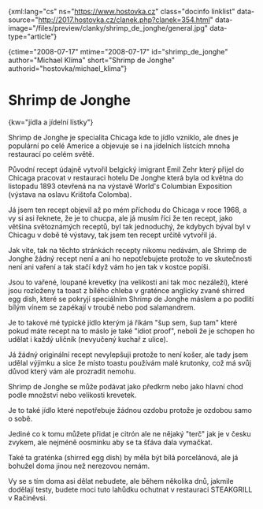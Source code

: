 
{xml:lang="cs" ns="https://www.hostovka.cz" class="docinfo linklist" data-source="http://2017.hostovka.cz/clanek.php?clanek=354.html" data-image="/files/preview/clanky/shrimp\_de\_jonghe/general.jpg" data-type="article"}

{ctime="2008-07-17" mtime="2008-07-17" id="shrimp\_de\_jonghe" author="Michael Klíma" short="Shrimp de Jonghe" authorid="hostovka/michael_klima"}

# Shrimp de Jonghe

<!-- generated attribute kw by user_udpatekw.sh on 2020-02-28, do not edit -->

{kw="jídla a jídelní lístky"}

Shrimp de Jonghe je specialita Chicaga kde to jídlo vzniklo, ale dnes je populární po celé Americe a objevuje se i na jídelních lístcích mnoha restaurací po celém světě.

Původní recept údajně vytvořil belgický imigrant Emil Zehr který přijel do Chicaga pracovat v restauraci hotelu De Jonghe která byla od května do listopadu 1893 otevřená na na výstavě World's Columbian Exposition (výstava na oslavu Krištofa Colomba).

Já jsem ten recept objevil až po mém příchodu do Chicaga v roce 1968, a vy si asi řeknete, že je to chucpa, ale já musím říci že ten recept, jako většina světoznámých receptů, byl tak jednoduchý, že kdybych býval byl v Chicagu v době té výstavy, tak jsem ten recept určitě vytvořil já.

Jak víte, tak na těchto stránkách recepty nikomu nedávám, ale Shrimp de Jonghe žádný recept není a ani ho nepotřebujete protože to ve skutečnosti není ani vaření a tak stačí když vám ho jen tak v kostce popíši.

Jsou to vařené, loupané krevetky (na velikosti ani tak moc nezáleží), které jsou rozloženy ta toast z bílého chleba v graténce anglicky zvané shirred egg dish, které se pokryjí speciálním Shrimp de Jonghe máslem a po podlití bílým vínem se zapékají v troubě nebo pod salamandrem.

Je to takové mé typické jídlo kterým já říkám "šup sem, šup tam" které pokud máte recept na to máslo je také "idiot proof", neboli že je schopen ho udělat i každý uličník (nevyučený kuchař z ulice).

Já žádný originální recept nevylepšuji protože to není košer, ale tady jsem udělal výjimku a sice že místo toastu používám malé krutonky, což má svůj důvod který vám ale prozradit nemohu.

Shrimp de Jonghe se může podávat jako předkrm nebo jako hlavní chod podle množství nebo velikosti krevetek.

Je to také jídlo které nepotřebuje žádnou ozdobu protože je ozdobou samo o sobě.

Jediné co k tomu můžete přidat je citrón ale ne nějaký "terč" jak je v česku zvykem, ale nejméně oosminku aby se ta šťáva dala vymačkat.

Také ta graténka (shirred egg dish) by měla být bílá porcelánová, ale já bohužel doma jinou než nerezovou nemám.

Vy se s tím doma asi dělat nebudete, ale během několika dnů, jakmile dodělají testy, budete moci tuto lahůdku ochutnat v restauraci STEAKGRILL v Račiněvsi.

